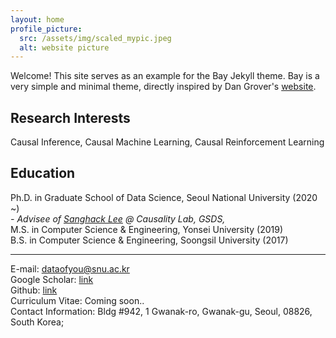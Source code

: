 ```yaml
---
layout: home
profile_picture:
  src: /assets/img/scaled_mypic.jpeg
  alt: website picture
---
```

<p>
  Welcome! This site serves as an example for the Bay Jekyll theme. Bay is a very simple and minimal theme, directly inspired by Dan Grover's <a href="http://dangrover.com">website</a>.
</p>

## Research Interests <br>
Causal Inference, Causal Machine Learning, Causal Reinforcement Learning <br>

## Education
Ph.D. in Graduate School of Data Science, Seoul National University (2020 ~) <br> *- Advisee of [Sanghack Lee](https://www.sanghacklee.me/) @ Causality Lab, GSDS,*
<br>
M.S. in Computer Science & Engineering, Yonsei University (2019)
<br>
B.S. in Computer Science & Engineering, Soongsil University (2017)
<br>

*** 
E-mail: dataofyou@snu.ac.kr<br>
Google Scholar: [link](https://scholar.google.co.kr/citations?user=6cD_BKEAAAAJ&hl=ko)  <br>
Github: [link](https://github.com/Deepstroy/resume) <br>
Curriculum Vitae: Coming soon..<br>
Contact Information: Bldg #942, 1 Gwanak-ro, Gwanak-gu, Seoul, 08826, South Korea;


